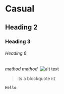 # Casual
## Heading 2 
### Heading 3 
###### Heading 6
_method_
*method*
<img src="">
![alt text]()
>its a blockquote
`HI`
```
Hello
```
